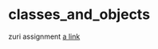 # classes_and_objects
zuri assignment
[a link](https://github.com/vraimademoiselle/classes_and_objects/blob/main/rock-paper_scissors.py)

